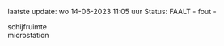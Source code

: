 laatste update: 
wo 14-06-2023 11:05   uur 
Status: FAALT - fout - 
<div class="service R">schijfruimte</div><div class="service R">microstation</div>